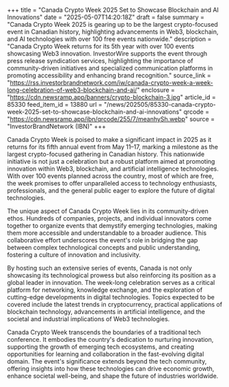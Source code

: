 +++
title = "Canada Crypto Week 2025 Set to Showcase Blockchain and AI Innovations"
date = "2025-05-07T14:20:18Z"
draft = false
summary = "Canada Crypto Week 2025 is gearing up to be the largest crypto-focused event in Canadian history, highlighting advancements in Web3, blockchain, and AI technologies with over 100 free events nationwide."
description = "Canada Crypto Week returns for its 5th year with over 100 events showcasing Web3 innovation. InvestorWire supports the event through press release syndication services, highlighting the importance of community-driven initiatives and specialized communication platforms in promoting accessibility and enhancing brand recognition."
source_link = "https://rss.investorbrandnetwork.com/iw/canada-crypto-week-a-week-long-celebration-of-web3-blockchain-and-ai/"
enclosure = "https://cdn.newsramp.app/banners/crypto-blockchain-3.jpg"
article_id = 85330
feed_item_id = 13880
url = "/news/202505/85330-canada-crypto-week-2025-set-to-showcase-blockchain-and-ai-innovations"
qrcode = "https://cdn.newsramp.app/ibn/qrcode/255/7/meanhySh.webp"
source = "InvestorBrandNetwork (IBN)"
+++

<p>Canada Crypto Week is poised to make a significant impact in 2025 as it returns for its fifth annual event from May 11–17, marking a milestone as the largest crypto-focused gathering in Canadian history. This nationwide initiative is not just a celebration but a robust platform aimed at promoting innovation within Web3, blockchain, and artificial intelligence technologies. With over 100 events planned across the country, most of which are free, the week promises to offer unparalleled access to technology enthusiasts, professionals, and the general public eager to explore the future of digital technologies.</p><p>The unique aspect of Canada Crypto Week lies in its community-driven ethos. Hundreds of companies, projects, and individual innovators come together to organize events that demystify emerging technologies, making them more accessible and understandable to a broader audience. This collaborative effort underscores the event's role in bridging the gap between complex technological concepts and public understanding, fostering a culture of innovation and inclusivity.</p><p>By hosting such an extensive series of events, Canada is not only showcasing its technological prowess but also reinforcing its position as a global leader in innovation. The week-long celebration serves as a critical platform for networking, knowledge exchange, and the exploration of cutting-edge developments in digital technologies. Topics expected to be covered include the latest trends in cryptocurrency, practical applications of blockchain technology, advancements in artificial intelligence, and the societal and industrial implications of Web3 technologies.</p><p>Canada Crypto Week transcends the boundaries of a traditional tech conference. It embodies the country's dedication to nurturing innovation, supporting the growth of emerging tech ecosystems, and creating opportunities for learning and collaboration in the fast-evolving digital domain. The event's significance extends beyond the tech community, offering insights into how these technologies can drive economic growth, enhance societal well-being, and shape the future of industries worldwide.</p>